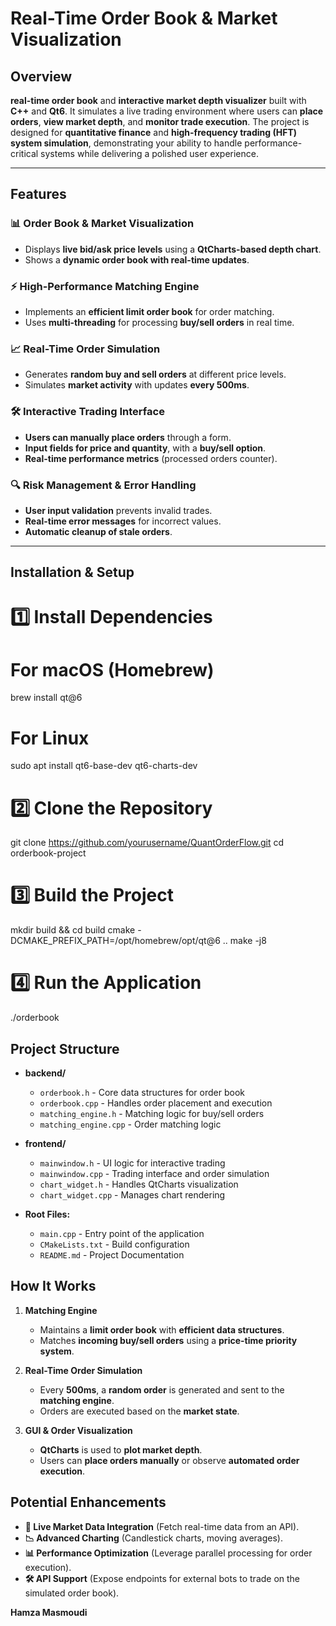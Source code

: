# **Real-Time Order Book & Market Visualization**

## **Overview**
**real-time order book** and **interactive market depth visualizer** built with **C++** and **Qt6**. It simulates a live trading environment where users can **place orders**, **view market depth**, and **monitor trade execution**. The project is designed for **quantitative finance** and **high-frequency trading (HFT) system simulation**, demonstrating your ability to handle performance-critical systems while delivering a polished user experience.

---

## **Features**
### **📊 Order Book & Market Visualization**
- Displays **live bid/ask price levels** using a **QtCharts-based depth chart**.
- Shows a **dynamic order book with real-time updates**.

### **⚡ High-Performance Matching Engine**
- Implements an **efficient limit order book** for order matching.
- Uses **multi-threading** for processing **buy/sell orders** in real time.

### **📈 Real-Time Order Simulation**
- Generates **random buy and sell orders** at different price levels.
- Simulates **market activity** with updates **every 500ms**.

### **🛠️ Interactive Trading Interface**
- **Users can manually place orders** through a form.
- **Input fields for price and quantity**, with a **buy/sell option**.
- **Real-time performance metrics** (processed orders counter).

### **🔍 Risk Management & Error Handling**
- **User input validation** prevents invalid trades.
- **Real-time error messages** for incorrect values.
- **Automatic cleanup of stale orders**.

---

## **Installation & Setup**

# 1️⃣ Install Dependencies

# For macOS (Homebrew)
brew install qt@6

# For Linux
sudo apt install qt6-base-dev qt6-charts-dev

# 2️⃣ Clone the Repository
git clone https://github.com/yourusername/QuantOrderFlow.git
cd orderbook-project

# 3️⃣ Build the Project
mkdir build && cd build
cmake -DCMAKE_PREFIX_PATH=/opt/homebrew/opt/qt@6 ..
make -j8

# 4️⃣ Run the Application
./orderbook

## Project Structure

- **backend/**
  - `orderbook.h` - Core data structures for order book
  - `orderbook.cpp` - Handles order placement and execution
  - `matching_engine.h` - Matching logic for buy/sell orders
  - `matching_engine.cpp` - Order matching logic

- **frontend/**
  - `mainwindow.h` - UI logic for interactive trading
  - `mainwindow.cpp` - Trading interface and order simulation
  - `chart_widget.h` - Handles QtCharts visualization
  - `chart_widget.cpp` - Manages chart rendering

- **Root Files:**
  - `main.cpp` - Entry point of the application
  - `CMakeLists.txt` - Build configuration
  - `README.md` - Project Documentation


## How It Works

1. **Matching Engine**
   - Maintains a **limit order book** with **efficient data structures**.
   - Matches **incoming buy/sell orders** using a **price-time priority system**.

2. **Real-Time Order Simulation**
   - Every **500ms**, a **random order** is generated and sent to the **matching engine**.
   - Orders are executed based on the **market state**.

3. **GUI & Order Visualization**
   - **QtCharts** is used to **plot market depth**.
   - Users can **place orders manually** or observe **automated order execution**.

## Potential Enhancements

- **📡 Live Market Data Integration** (Fetch real-time data from an API).
- **📉 Advanced Charting** (Candlestick charts, moving averages).
- **📊 Performance Optimization** (Leverage parallel processing for order execution).
- **🛠 API Support** (Expose endpoints for external bots to trade on the simulated order book).


**Hamza Masmoudi**  
